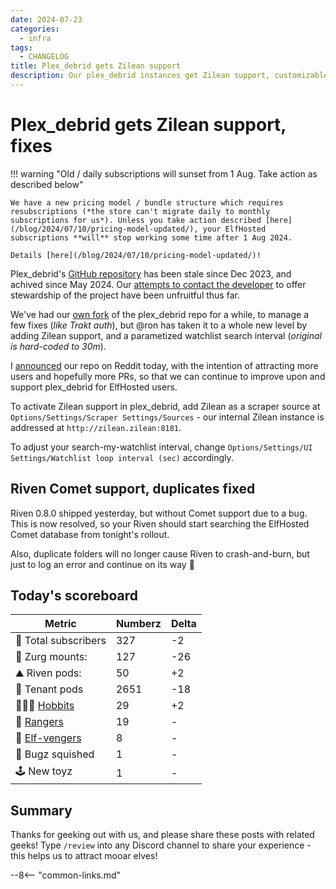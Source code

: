 ```yaml
---
date: 2024-07-23
categories:
  - infra
tags:
  - CHANGELOG
title: Plex_debrid gets Zilean support
description: Our plex_debrid instances get Zilean support, customizable watchlist loop intervals, and bugfixes
---
```


# Plex_debrid gets Zilean support, fixes

!!! warning "Old / daily subscriptions will sunset from 1 Aug. Take action as described below"

    We have a new pricing model / bundle structure which requires resubscriptions (*the store can't migrate daily to monthly subscriptions for us*). Unless you take action described [here](/blog/2024/07/10/pricing-model-updated/), your ElfHosted subscriptions **will** stop working some time after 1 Aug 2024. 

    Details [here](/blog/2024/07/10/pricing-model-updated/)!

Plex_debrid's [GitHub repository](https://github.com/itsToggle/plex_debrid) has been stale since Dec 2023, and achived since May 2024. Our [attempts to contact the developer](https://github.com/elfhosted/enhancements/issues/7) to offer stewardship of the project have been unfruitful thus far.

We've had our [own fork](https://github.com/elfhosted/plex_debrid) of the plex_debrid repo for a while, to manage a few fixes (*like Trakt auth*), but \@ron has taken it to a whole new level by adding Zilean support, and a parametized watchlist search interval (*original is hard-coded to 30m*).

I [announced](https://www.reddit.com/r/RealDebrid/comments/1e9vjtg/plex_debrid_maintenancefeature_fork_with_trakt/) our repo on Reddit today, with the intention of attracting more users and hopefully more PRs, so that we can continue to improve upon and support plex_debrid for ElfHosted users.

To activate Zilean support in plex_debrid, add Zilean as a scraper source at `Options/Settings/Scraper Settings/Sources` - our internal Zilean instance is addressed at `http://zilean.zilean:8181`.

To adjust your search-my-watchlist interval, change `Options/Settings/UI Settings/Watchlist loop interval (sec)` accordingly.

## Riven Comet support, duplicates fixed

Riven 0.8.0 shipped yesterday, but without Comet support due to a bug. This is now resolved, so your Riven should start searching the ElfHosted Comet database from tonight's rollout.

Also, duplicate folders will no longer cause Riven to crash-and-burn, but just to log an error and continue on its way :muscle:

## Today's scoreboard

Metric | Numberz | Delta
---------|----------|----------
🧝 Total subscribers | 327 | -2
👾 Zurg mounts: | 127 | -26
⛰ Riven pods: | 50 | +2
🐬 Tenant pods | 2651 | -18
🧑🏻‍🌾 [Hobbits](https://store.elfhosted.com/product-category/consume-media/infinite-streaming/hobbit) | 29 | +2
🤠 [Rangers](https://store.elfhosted.com/product-category/consume-media/infinite-streaming/infinite-streaming-plus) | 19 | -
🦸 [Elf-vengers](https://elfhosted.com/team/#elf-vengers) | 8 | -
🐛 Bugz squished | 1 | -
🕹️ New toyz | 1 | -

## Summary

Thanks for geeking out with us, and please share these posts with related geeks! Type `/review` into any Discord channel to share your experience - this helps us to attract mooar elves!

--8<-- "common-links.md"
